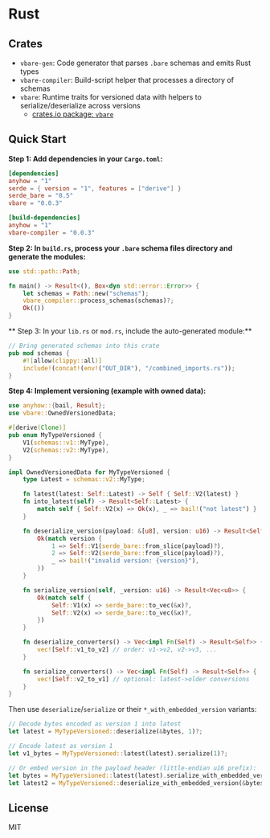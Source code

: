 # Rust

## Crates

- `vbare-gen`: Code generator that parses `.bare` schemas and emits Rust types
- `vbare-compiler`: Build-script helper that processes a directory of schemas
- `vbare`: Runtime traits for versioned data with helpers to serialize/deserialize across versions
    - [crates.io package: `vbare`](https://crates.io/crates/vbare)

## Quick Start

**Step 1: Add dependencies in your `Cargo.toml`:**

```toml
[dependencies]
anyhow = "1"
serde = { version = "1", features = ["derive"] }
serde_bare = "0.5"
vbare = "0.0.3"

[build-dependencies]
anyhow = "1"
vbare-compiler = "0.0.3"
```

**Step 2: In `build.rs`, process your `.bare` schema files directory and generate the modules:**

```rust
use std::path::Path;

fn main() -> Result<(), Box<dyn std::error::Error>> {
    let schemas = Path::new("schemas");
    vbare_compiler::process_schemas(schemas)?;
    Ok(())
}
```

** Step 3: In your `lib.rs` or `mod.rs`, include the auto-generated module:**

```rust
// Bring generated schemas into this crate
pub mod schemas {
    #![allow(clippy::all)]
    include!(concat!(env!("OUT_DIR"), "/combined_imports.rs"));
}
```

**Step 4: Implement versioning (example with owned data):**

```rust
use anyhow::{bail, Result};
use vbare::OwnedVersionedData;

#[derive(Clone)]
pub enum MyTypeVersioned {
    V1(schemas::v1::MyType),
    V2(schemas::v2::MyType),
}

impl OwnedVersionedData for MyTypeVersioned {
    type Latest = schemas::v2::MyType;

    fn latest(latest: Self::Latest) -> Self { Self::V2(latest) }
    fn into_latest(self) -> Result<Self::Latest> {
        match self { Self::V2(x) => Ok(x), _ => bail!("not latest") }
    }

    fn deserialize_version(payload: &[u8], version: u16) -> Result<Self> {
        Ok(match version {
            1 => Self::V1(serde_bare::from_slice(payload)?),
            2 => Self::V2(serde_bare::from_slice(payload)?),
            _ => bail!("invalid version: {version}"),
        })
    }

    fn serialize_version(self, _version: u16) -> Result<Vec<u8>> {
        Ok(match self {
            Self::V1(x) => serde_bare::to_vec(&x)?,
            Self::V2(x) => serde_bare::to_vec(&x)?,
        })
    }

    fn deserialize_converters() -> Vec<impl Fn(Self) -> Result<Self>> {
        vec![Self::v1_to_v2] // order: v1->v2, v2->v3, ...
    }

    fn serialize_converters() -> Vec<impl Fn(Self) -> Result<Self>> {
        vec![Self::v2_to_v1] // optional: latest->older conversions
    }
}
```

Then use `deserialize`/`serialize` or their `*_with_embedded_version` variants:

```rust
// Decode bytes encoded as version 1 into latest
let latest = MyTypeVersioned::deserialize(&bytes, 1)?;

// Encode latest as version 1
let v1_bytes = MyTypeVersioned::latest(latest).serialize(1)?;

// Or embed version in the payload header (little-endian u16 prefix):
let bytes = MyTypeVersioned::latest(latest).serialize_with_embedded_version(2)?;
let latest2 = MyTypeVersioned::deserialize_with_embedded_version(&bytes)?;
```

## License

MIT
